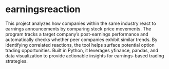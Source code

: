 # earningsreaction

This project analyzes how companies within the same industry react to earnings announcements by comparing stock price movements. The program tracks a target company’s post-earnings performance and automatically checks whether peer companies exhibit similar trends. By identifying correlated reactions, the tool helps surface potential option trading opportunities. Built in Python, it leverages yfinance, pandas, and data visualization to provide actionable insights for earnings-based trading strategies.
